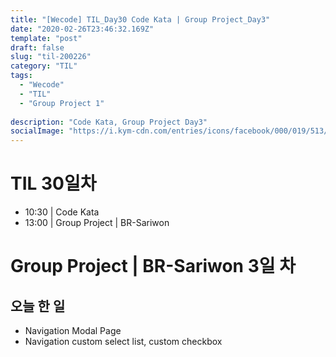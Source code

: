 ```yaml
---
title: "[Wecode] TIL_Day30 Code Kata | Group Project_Day3"
date: "2020-02-26T23:46:32.169Z"
template: "post"
draft: false
slug: "til-200226"
category: "TIL"
tags:
  - "Wecode"
  - "TIL"
  - "Group Project 1"
  
description: "Code Kata, Group Project Day3"
socialImage: "https://i.kym-cdn.com/entries/icons/facebook/000/019/513/til.jpg"
---
```

<!-- ![workflow](/media/react-logo.png) -->
# TIL 30일차
- 10:30 | Code Kata
- 13:00 | Group Project | BR-Sariwon

# Group Project | BR-Sariwon 3일 차
## 오늘 한 일
- Navigation Modal Page
- Navigation custom select list, custom checkbox
